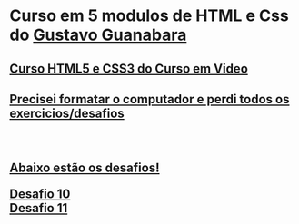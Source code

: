 # Curso em 5 modulos de HTML e Css do <a href="https://github.com/professorguanabara">Gustavo Guanabara
 <h2 color=Red> Curso HTML5 e CSS3 do Curso em Video <h2>
 <p> Precisei formatar o computador e perdi todos os exercicios/desafios <p>
<br>
<br>
 Abaixo estão os desafios! <br>

<a href="https://pedrosantosgithub.github.io/htmlcss/Desafios/Desafio%20010/">Desafio 10 <br>
<a href="https://pedrosantosgithub.github.io/htmlcss/Desafios/Desafio%20011/">Desafio 11<br>
